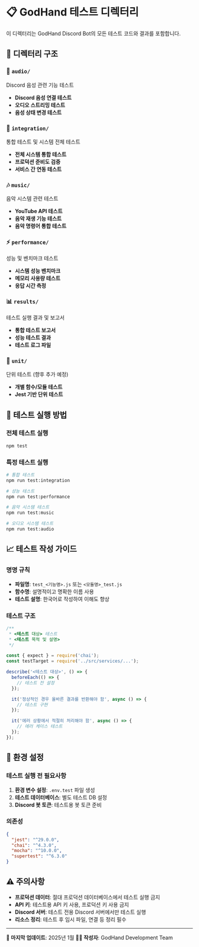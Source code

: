 # 📋 GodHand 테스트 디렉터리

이 디렉터리는 GodHand Discord Bot의 모든 테스트 코드와 결과를 포함합니다.

## 📁 디렉터리 구조

### 🎵 `audio/`
Discord 음성 관련 기능 테스트
- **Discord 음성 연결 테스트**
- **오디오 스트리밍 테스트**
- **음성 상태 변경 테스트**

### 🔗 `integration/`
통합 테스트 및 시스템 전체 테스트
- **전체 시스템 통합 테스트**
- **프로덕션 준비도 검증**
- **서비스 간 연동 테스트**

### 🎶 `music/`
음악 시스템 관련 테스트
- **YouTube API 테스트**
- **음악 재생 기능 테스트**
- **음악 명령어 통합 테스트**

### ⚡ `performance/`
성능 및 벤치마크 테스트
- **시스템 성능 벤치마크**
- **메모리 사용량 테스트**
- **응답 시간 측정**

### 📊 `results/`
테스트 실행 결과 및 보고서
- **통합 테스트 보고서**
- **성능 테스트 결과**
- **테스트 로그 파일**

### 🧪 `unit/`
단위 테스트 (향후 추가 예정)
- **개별 함수/모듈 테스트**
- **Jest 기반 단위 테스트**

## 🚀 테스트 실행 방법

### 전체 테스트 실행
```bash
npm test
```

### 특정 테스트 실행
```bash
# 통합 테스트
npm run test:integration

# 성능 테스트
npm run test:performance

# 음악 시스템 테스트
npm run test:music

# 오디오 시스템 테스트
npm run test:audio
```

## 📈 테스트 작성 가이드

### 명명 규칙
- **파일명**: `test_<기능명>.js` 또는 `<모듈명>_test.js`
- **함수명**: 설명적이고 명확한 이름 사용
- **테스트 설명**: 한국어로 작성하여 이해도 향상

### 테스트 구조
```javascript
/**
 * <테스트 대상> 테스트
 * <테스트 목적 및 설명>
 */

const { expect } = require('chai');
const testTarget = require('../src/services/...');

describe('<테스트 대상>', () => {
  beforeEach(() => {
    // 테스트 전 설정
  });

  it('정상적인 경우 올바른 결과를 반환해야 함', async () => {
    // 테스트 구현
  });

  it('에러 상황에서 적절히 처리해야 함', async () => {
    // 에러 케이스 테스트
  });
});
```

## 🔧 환경 설정

### 테스트 실행 전 필요사항
1. **환경 변수 설정**: `.env.test` 파일 생성
2. **테스트 데이터베이스**: 별도 테스트 DB 설정
3. **Discord 봇 토큰**: 테스트용 봇 토큰 준비

### 의존성
```json
{
  "jest": "^29.0.0",
  "chai": "^4.3.0",
  "mocha": "^10.0.0",
  "supertest": "^6.3.0"
}
```

## ⚠️ 주의사항

- **프로덕션 데이터**: 절대 프로덕션 데이터베이스에서 테스트 실행 금지
- **API 키**: 테스트용 API 키 사용, 프로덕션 키 사용 금지
- **Discord 서버**: 테스트 전용 Discord 서버에서만 테스트 실행
- **리소스 정리**: 테스트 후 임시 파일, 연결 등 정리 필수

---

**📝 마지막 업데이트**: 2025년 1월
**🧑‍💻 작성자**: GodHand Development Team
